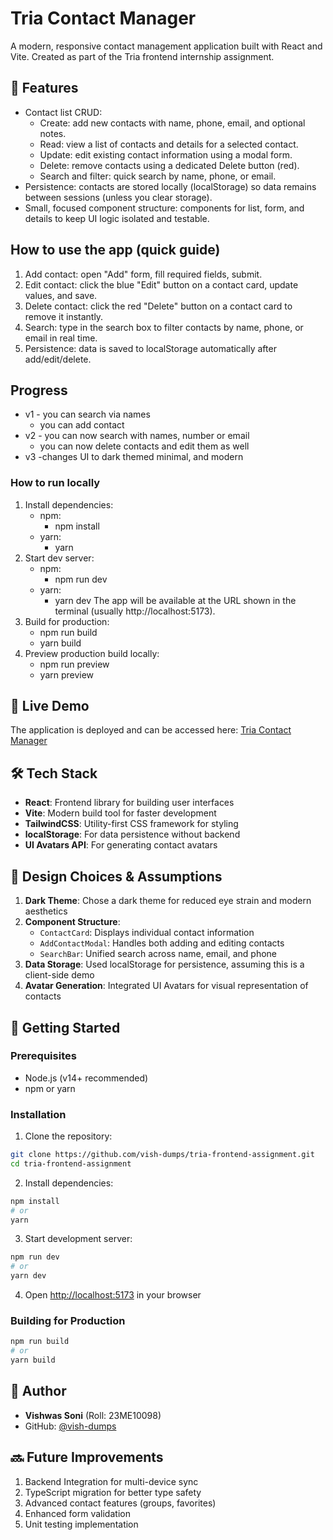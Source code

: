 # Tria Contact Manager

A modern, responsive contact management application built with React and Vite. Created as part of the Tria frontend internship assignment.

## 🌟 Features
- Contact list CRUD:
  - Create: add new contacts with name, phone, email, and optional notes.
  - Read: view a list of contacts and details for a selected contact.
  - Update: edit existing contact information using a modal form.
  - Delete: remove contacts using a dedicated Delete button (red).
  - Search and filter: quick search by name, phone, or email.
- Persistence: contacts are stored locally (localStorage) so data remains between sessions (unless you clear storage).
- Small, focused component structure: components for list, form, and details to keep UI logic isolated and testable.

## How to use the app (quick guide)
1. Add contact: open "Add" form, fill required fields, submit.
2. Edit contact: click the blue "Edit" button on a contact card, update values, and save.
3. Delete contact: click the red "Delete" button on a contact card to remove it instantly.
4. Search: type in the search box to filter contacts by name, phone, or email in real time.
5. Persistence: data is saved to localStorage automatically after add/edit/delete.

## Progress 
- v1  - you can search via names
     - you can add contact 
- v2  - you can now search with names, number or email
     - you can now delete contacts and edit them as well
- v3   -changes UI to dark themed minimal, and modern

### How to run locally
1. Install dependencies:
   - npm:
     - npm install
   - yarn:
     - yarn
2. Start dev server:
   - npm:
     - npm run dev
   - yarn:
     - yarn dev
   The app will be available at the URL shown in the terminal (usually http://localhost:5173).
3. Build for production:
   - npm run build
   - yarn build
4. Preview production build locally:
   - npm run preview
   - yarn preview





## 🔗 Live Demo
The application is deployed and can be accessed here: [Tria Contact Manager](https://tria-frontend-assignment.vercel.app/)

## 🛠️ Tech Stack

- **React**: Frontend library for building user interfaces
- **Vite**: Modern build tool for faster development
- **TailwindCSS**: Utility-first CSS framework for styling
- **localStorage**: For data persistence without backend
- **UI Avatars API**: For generating contact avatars

## 🎯 Design Choices & Assumptions

1. **Dark Theme**: Chose a dark theme for reduced eye strain and modern aesthetics
2. **Component Structure**:
   - `ContactCard`: Displays individual contact information
   - `AddContactModal`: Handles both adding and editing contacts
   - `SearchBar`: Unified search across name, email, and phone
3. **Data Storage**: Used localStorage for persistence, assuming this is a client-side demo
4. **Avatar Generation**: Integrated UI Avatars for visual representation of contacts

## 🚀 Getting Started

### Prerequisites
- Node.js (v14+ recommended)
- npm or yarn

### Installation

1. Clone the repository:
```bash
git clone https://github.com/vish-dumps/tria-frontend-assignment.git
cd tria-frontend-assignment
```

2. Install dependencies:
```bash
npm install
# or
yarn
```

3. Start development server:
```bash
npm run dev
# or
yarn dev
```

4. Open [http://localhost:5173](http://localhost:5173) in your browser

### Building for Production
```bash
npm run build
# or
yarn build
```

## 📝 Author
- **Vishwas Soni** (Roll: 23ME10098)
- GitHub: [@vish-dumps](https://github.com/vish-dumps)

## 🔜 Future Improvements
1. Backend Integration for multi-device sync
2. TypeScript migration for better type safety
3. Advanced contact features (groups, favorites)
4. Enhanced form validation
5. Unit testing implementation
